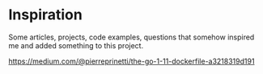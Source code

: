 # Inspiration

Some articles, projects, code examples, questions that somehow inspired me and added something to this project.


https://medium.com/@pierreprinetti/the-go-1-11-dockerfile-a3218319d191
